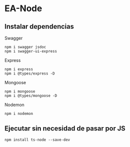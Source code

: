 # EA-Node

## Instalar dependencias

Swagger
```
npm i swagger jsdoc
npm i swagger-ui-express
```
Express
```
npm i express
npm i @types/express -D
```
Mongoose
```
npm i mongoose
npm i @types/mongoose -D
```
Nodemon
```
npm i nodemon
```

## Ejecutar sin necesidad de pasar por JS
```
npm install ts-node --save-dev
```
